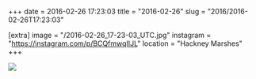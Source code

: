+++
date = 2016-02-26 17:23:03
title = "2016-02-26"
slug = "2016/2016-02-26T17:23:03"

[extra]
image = "/2016-02-26_17-23-03_UTC.jpg"
instagram = "https://instagram.com/p/BCQfmwqIIJL"
location = "Hackney Marshes"
+++

<img src="/2016-02-26_17-23-03_UTC.jpg" />
